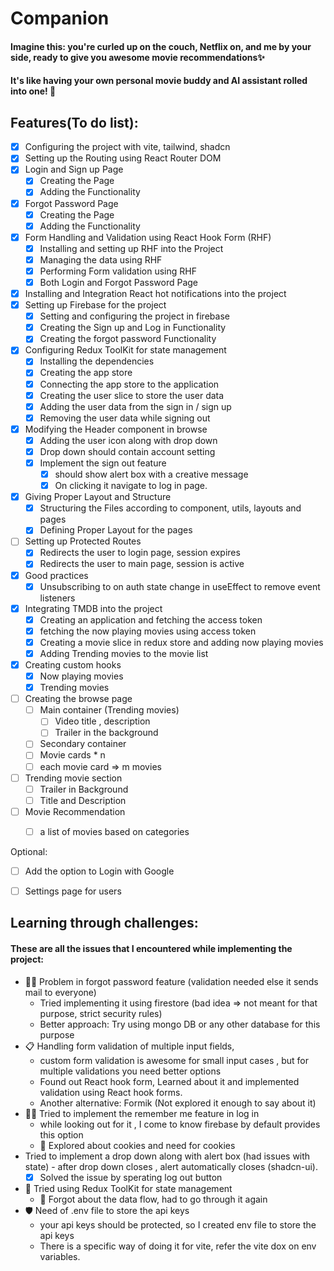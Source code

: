 # Companion
#### Imagine this: you're curled up on the couch, Netflix on, and me by your side, ready to give you awesome movie recommendations✨
#### It's like having your own personal movie buddy and AI assistant rolled into one! 🤯

## Features(To do list):
- [X] Configuring the project with vite, tailwind, shadcn
- [X] Setting up the Routing using React Router DOM
- [X] Login and Sign up Page
    - [X] Creating the Page
    - [X] Adding the Functionality
- [X] Forgot Password Page
    - [X] Creating the Page
    - [X] Adding the Functionality
- [X] Form Handling and Validation using React Hook Form (RHF)
    - [X] Installing and setting up RHF into the Project
    - [X] Managing the data using RHF
    - [X] Performing Form validation using RHF
    - [X] Both Login and Forgot Password Page
- [X] Installing and Integration React hot notifications into the project
- [X] Setting up Firebase for the project
    - [X] Setting and configuring the project in firebase
    - [X] Creating the Sign up and Log in Functionality
    - [X] Creating the forgot password Functionality
- [X] Configuring Redux ToolKit for state management
    - [X] Installing the dependencies
    - [X] Creating the app store
    - [X] Connecting the app store to the application
    - [X] Creating the user slice to store the user data
    - [X] Adding the user data from the sign in / sign up
    - [X] Removing the user data while signing out
- [X] Modifying the Header component in browse
    - [X] Adding the user icon along with drop down
    - [X] Drop down should contain account setting 
    - [X] Implement the sign out feature
        - [X] should show alert box with a creative message
        - [X] On clicking it navigate to log in page.
- [X] Giving Proper Layout and Structure
    - [X] Structuring the Files according to component, utils, layouts and pages
    - [X] Defining Proper Layout for the pages
- [ ] Setting up Protected Routes 
    - [X] Redirects the user to login page, session expires
    - [X] Redirects the user to main page, session is active
- [X] Good practices
    - [X] Unsubscribing to on auth state change in useEffect to remove event listeners
- [X] Integrating TMDB into the project
    - [X] Creating an application and fetching the access token
    - [X] fetching the now playing movies using access token
    - [X] Creating a movie slice in redux store and adding now playing movies
    - [X] Adding Trending movies to the movie list
- [X] Creating custom hooks
    - [X] Now playing movies
    - [X] Trending movies
- [ ] Creating the browse page
    - [ ] Main container (Trending movies)
        - [ ] Video title , description
        - [ ] Trailer in the background
    - [ ] Secondary container
     - [ ] Movie cards * n
     - [ ] each movie card => m movies
- [ ] Trending movie section
    - [ ] Trailer in Background
    - [ ] Title and Description
- [ ] Movie Recommendation
    - [ ] a list of movies based on categories


Optional:
- [ ] Add the option to Login with Google
- [ ] Settings page for users


## Learning through challenges:

#### These are all the issues that I encountered while implementing the project:
- 🤦‍♀️ Problem in forgot password feature (validation needed else it sends mail to everyone)
    - Tried implementing it using firestore (bad idea => not meant for that purpose, strict security rules)
    - Better approach: Try using mongo DB or any other database for this purpose
- 📋 Handling form validation of multiple input fields, 
    - custom form validation is awesome for small input cases , but for multiple validations you need better options
    - Found out React hook form, Learned about it and implemented validation using React hook forms.
    - Another alternative: Formik (Not explored it enough to say about it)
- 🤝🏻 Tried to implement the remember me feature in log in 
    - while looking out for it , I come to know firebase by default provides this option
    - 🍪 Explored about cookies and need for cookies
- Tried to implement a drop down along with alert box (had issues with state) - after drop down closes , alert automatically closes (shadcn-ui).
    - [X] Solved the issue by sperating log out button
- 🛒 Tried using Redux ToolKit for state management 
    - 📌 Forgot about the data flow, had to go through it again
- 🛡️ Need of .env file to store the api keys
    - your api keys should be protected, so I created env file to store the api keys
    - There is a specific way of doing it for vite, refer the vite dox on env variables.